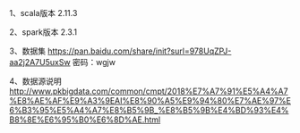 1、scala版本 2.11.3

2、spark版本 2.3.1

3、数据集
https://pan.baidu.com/share/init?surl=978UqZPJ-aa2j2A7U5uxSw
密码：wgjw

4、数据源说明
http://www.pkbigdata.com/common/cmpt/2018%E7%A7%91%E5%A4%A7%E8%AE%AF%E9%A3%9EAI%E8%90%A5%E9%94%80%E7%AE%97%E6%B3%95%E5%A4%A7%E8%B5%9B_%E8%B5%9B%E4%BD%93%E4%B8%8E%E6%95%B0%E6%8D%AE.html